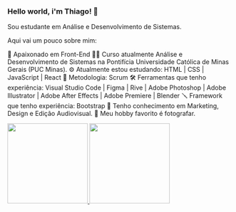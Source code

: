 ### Hello world, i'm Thiago! 📎

Sou estudante em Análise e Desenvolvimento de Sistemas.


Aqui vai um pouco sobre mim:

🥰 Apaixonado em Front-End
👨‍💻 Curso atualmente Análise e Desenvolvimento de Sistemas na Pontifícia Universidade Católica de Minas Gerais (PUC Minas).
⚙️ Atualmente estou estudando: HTML | CSS | JavaScript | React
📝 Metodologia: Scrum
🛠 Ferramentas que tenho experiência: Visual Studio Code | Figma | Rive | Adobe Photoshop | Adobe Illustrator | Adobe After Effects | Adobe Premiere | Blender
🪛 Framework que tenho experiência: Bootstrap
🔬 Tenho conhecimento em Marketing, Design e Edição Audiovisual.
📸 Meu hobby favorito é fotografar.


<div>
<a href="https://github.com/seu-usuário-aqui">
<img height="180em" src="https://github-readme-stats.vercel.app/api/top-langs/?username=seu-usuário-aqui&layout=compact&langs_count=7&theme=dracula"/>
<img height="180em" src="https://github-readme-stats.vercel.app/api?username=seu-usuário-aqui&show_icons=true&theme=dracula&include_all_commits=true&count_private=true"/>
</div
